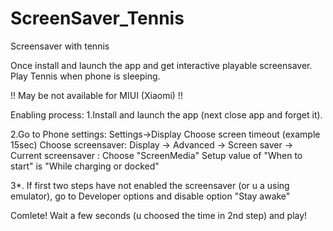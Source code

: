 # ScreenSaver_Tennis
Screensaver with tennis

Once install and launch the app and get interactive playable screensaver. Play Tennis when phone is sleeping.

!! May be not available for MIUI (Xiaomi) !!

Enabling process: 
1.Install and launch the app (next close app and forget it). 

2.Go to Phone settings: Settings->Display Choose screen timeout (example 15sec) Choose screensaver: Display -> Advanced -> Screen saver -> Current screensaver : Choose "ScreenMedia" Setup value of "When to start" is "While charging or docked"

3*. If first two steps have not enabled the screensaver (or u a using emulator), go to Developer options and disable option "Stay awake"

Comlete! Wait a few seconds (u choosed the time in 2nd step) and play!
